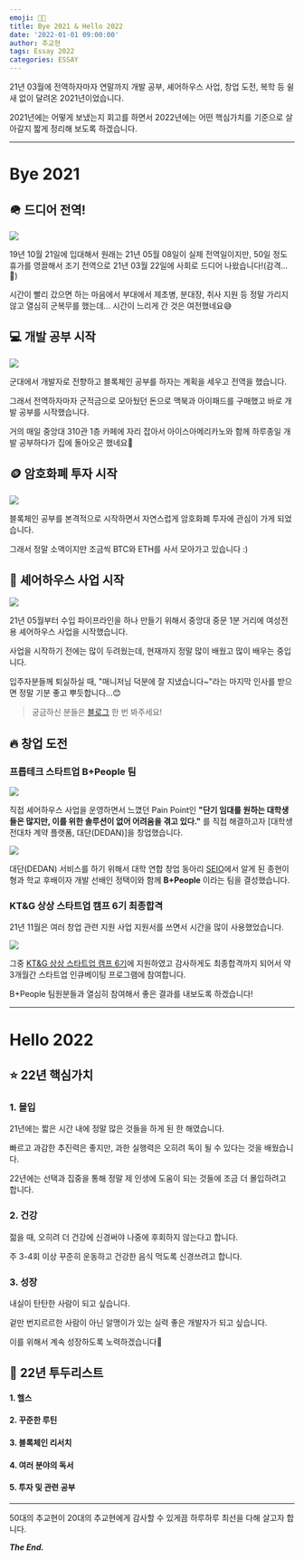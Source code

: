 ```yaml
---
emoji: 👋🏼
title: Bye 2021 & Hello 2022
date: '2022-01-01 09:00:00'
author: 추교현
tags: Essay 2022
categories: ESSAY
---
```


21년 03월에 전역하자마자 연말까지 개발 공부, 셰어하우스 사업, 창업 도전, 복학 등 쉴 새 없이 달려온 2021년이었습니다.

2021년에는 어떻게 보냈는지 회고를 하면서 2022년에는 어떤 핵심가치를 기준으로 살아갈지 짧게 정리해 보도록 하겠습니다.

---


# Bye 2021
## 🪖 드디어 전역!

![](https://velog.velcdn.com/images/chooble/post/a59f1eaf-7685-4d39-b300-625246d3b505/image.jpg)

19년 10월 21일에 입대해서 원래는 21년 05월 08일이 실제 전역일이지만, 50일 정도 휴가를 영끌해서 조기 전역으로 21년 03월 22일에 사회로 드디어 나왔습니다!(감격...🥲)

시간이 빨리 갔으면 하는 마음에서 부대에서 제초병, 분대장, 취사 지원 등 정말 가리지 않고 열심히 군복무를 했는데... 시간이 느리게 간 것은 여전했네요😅

## 💻 개발 공부 시작

![](https://velog.velcdn.com/images/chooble/post/b179046f-cb26-41b7-bf66-fb3b5a641945/image.jpg)

군대에서 개발자로 전향하고 블록체인 공부를 하자는 계획을 세우고 전역을 했습니다.

그래서 전역하자마자 군적금으로 모아뒀던 돈으로 맥북과 아이패드를 구매했고 바로 개발 공부를 시작했습니다.

거의 매일 중앙대 310관 1층 카페에 자리 잡아서 아이스아메리카노와 함께 하루종일 개발 공부하다가 집에 돌아오곤 했네요🙂


## 🪙 암호화폐 투자 시작

![](https://velog.velcdn.com/images/chooble/post/4c6bebf9-8938-42e1-9909-fba6ef7f8eee/image.jpg)

블록체인 공부를 본격적으로 시작하면서 자연스럽게 암호화폐 투자에 관심이 가게 되었습니다.

그래서 정말 소액이지만 조금씩 BTC와 ETH를 사서 모아가고 있습니다 :)


## 🏡 셰어하우스 사업 시작

![](https://velog.velcdn.com/images/chooble/post/5d1a8939-18f8-4376-be13-5a8e99dc2779/image.jpg)

21년 05월부터 수입 파이프라인을 하나 만들기 위해서 중앙대 중문 1분 거리에 여성전용 셰어하우스 사업을 시작했습니다.

사업을 시작하기 전에는 많이 두려웠는데, 현재까지 정말 많이 배웠고 많이 배우는 중입니다.

입주자분들께 퇴실하실 때, "매니저님 덕분에 잘 지냈습니다~"라는 마지막 인사를 받으면 정말 기분 좋고 뿌듯합니다...😊

> 궁금하신 분들은 [블로그](https://blog.naver.com/cnryguscnrygus/222350700228) 한 번 봐주세요!


## 🔥 창업 도전
### 프롭테크 스타트업 B+People 팀

![](https://velog.velcdn.com/images/chooble/post/6dd4c4f7-0448-486b-bf6b-f5205fa910ae/image.jpg)

직접 셰어하우스 사업을 운영하면서 느꼈던 Pain Point인 **"단기 임대를 원하는 대학생들은 많지만, 이를 위한 솔루션이 없어 어려움을 겪고 있다."** 를 직접 해결하고자 [대학생 전대차 계약 플랫폼, 대단(DEDAN)]을 창업했습니다.

![](https://velog.velcdn.com/images/chooble/post/7210b46c-4b45-45e7-9fe6-81309e989c0f/image.jpg)

대단(DEDAN) 서비스를 하기 위해서 대학 연합 창업 동아리 [SEIO](https://www.campuspick.com/club/view?id=14930)에서 알게 된 종현이형과 학교 후배이자 개발 선배인 정택이와 함께 **B+People** 이라는 팀을 결성했습니다.


### KT&G 상상 스타트업 캠프 6기 최종합격

21년 11월은 여러 창업 관련 지원 사업 지원서를 쓰면서 시간을 많이 사용했었습니다.

![](https://velog.velcdn.com/images/chooble/post/ec63b878-29e3-432f-92c8-0f669b4c00d1/image.jpg)


그중 [KT&G 상상 스타트업 캠프 6기](https://blog.naver.com/PostView.naver?blogId=ktngstartupcamp&logNo=222664717203&parentCategoryNo=&categoryNo=73&viewDate=&isShowPopularPosts=true&from=search)에 지원하였고 감사하게도 최종합격까지 되어서 약 3개월간 스타트업 인큐베이팅 프로그램에 참여합니다.

B+People 팀원분들과 열심히 참여해서 좋은 결과를 내보도록 하겠습니다!

---

# Hello 2022
## ⭐️ 22년 핵심가치

### 1. 몰입
21년에는 짧은 시간 내에 정말 많은 것들을 하게 된 한 해였습니다.

빠르고 과감한 추진력은 좋지만, 과한 실행력은 오히려 독이 될 수 있다는 것을 배웠습니다.

22년에는 선택과 집중을 통해 정말 제 인생에 도움이 되는 것들에 조금 더 몰입하려고 합니다.

### 2. 건강
젊을 때, 오히려 더 건강에 신경써야 나중에 후회하지 않는다고 합니다.

주 3-4회 이상 꾸준히 운동하고 건강한 음식 먹도록 신경쓰려고 합니다.

### 3. 성장
내실이 탄탄한 사람이 되고 싶습니다.

겉만 번지르르한 사람이 아닌 알맹이가 있는 실력 좋은 개발자가 되고 싶습니다.

이를 위해서 계속 성장하도록 노력하겠습니다🙂

## 📌 22년 투두리스트
#### 1. 헬스
#### 2. 꾸준한 루틴
#### 3. 블록체인 리서치
#### 4. 여러 분야의 독서
#### 5. 투자 및 관련 공부

---
50대의 추교현이 20대의 추교현에게 감사할 수 있게끔 하루하루 최선을 다해 살고자 합니다.

**_The End._**
